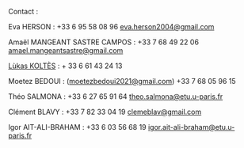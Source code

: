 Contact : 

Eva HERSON : +33 6 95 58 08 96 eva.herson2004@gmail.com

Amaël MANGEANT SASTRE CAMPOS : +33 7 68 49 22 06 amael.mangeantsastre@gmail.com

[Lùkas KOLTÈS](mailto:lukas.koltes@hotmail.fr) : + 33 6 61 43 24 13

Moetez BEDOUI : (moetezbedoui2021@gmail.com) +33 7 68 05 96 15

Théo SALMONA : +33 6 27 65 91 64 theo.salmona@etu.u-paris.fr

Clément BLAVY : +33 7 82 33 04 19 clemeblav@gmail.com

Igor AIT-ALI-BRAHAM : +33 6 03 56 68 19 igor.ait-ali-braham@etu.u-paris.fr
